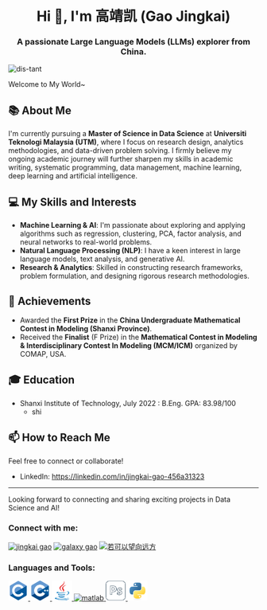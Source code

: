 <h1 align="center">Hi 👋, I'm 高靖凯 (Gao Jingkai)</h1>
<h3 align="center">A passionate Large Language Models (LLMs) explorer from China.</h3>

<p align="left"> <img src="https://komarev.com/ghpvc/?username=dis-tant&label=Profile%20views&color=0e75b6&style=flat" alt="dis-tant" /> </p>

Welcome to My World~

## 📚 About Me
I'm currently pursuing a **Master of Science in Data Science** at **Universiti Teknologi Malaysia (UTM)**, where I focus on research design, analytics methodologies, and data-driven problem solving. I firmly believe my ongoing academic journey will further sharpen my skills in academic writing, systematic programming, data management, machine learning, deep learning and artificial intelligence.

## 💻 My Skills and Interests
- **Machine Learning & AI**: I'm passionate about exploring and applying algorithms such as regression, clustering, PCA, factor analysis, and neural networks to real-world problems.
- **Natural Language Processing (NLP)**: I have a keen interest in large language models, text analysis, and generative AI.
- **Research & Analytics**: Skilled in constructing research frameworks, problem formulation, and designing rigorous research methodologies.

## 🚀 Achievements
- Awarded the **First Prize** in the **China Undergraduate Mathematical Contest in Modeling (Shanxi Province)**.
- Received the **Finalist** (F Prize) in the **Mathematical Contest in Modeling & Interdisciplinary Contest In Modeling (MCM/ICM)** organized by COMAP, USA.

## 🎓 Education
- Shanxi Institute of Technology, July 2022 : B.Eng. GPA: 83.98/100
    - shi

## 📫 How to Reach Me
Feel free to connect or collaborate!
- LinkedIn: https://linkedin.com/in/jingkai-gao-456a31323

---

Looking forward to connecting and sharing exciting projects in Data Science and AI!



<h3 align="left">Connect with me:</h3>
<p align="left">
<a href="https://linkedin.com/in/jingkai-gao-456a31323" target="blank"><img align="center" src="https://raw.githubusercontent.com/rahuldkjain/github-profile-readme-generator/master/src/images/icons/Social/linked-in-alt.svg" alt="jingkai gao" height="30" width="40" /></a>
<a href="https://kaggle.com/galaxygao" target="blank"><img align="center" src="https://raw.githubusercontent.com/rahuldkjain/github-profile-readme-generator/master/src/images/icons/Social/kaggle.svg" alt="galaxy gao" height="30" width="40" /></a>
<a href="https://www.leetcode.cn/u/future_and_futher/" target="blank"><img align="center" src="https://raw.githubusercontent.com/rahuldkjain/github-profile-readme-generator/master/src/images/icons/Social/leet-code.svg" alt="若可以望向远方" height="30" width="40" /></a>
</p>

<h3 align="left">Languages and Tools:</h3>
<p align="left"> <a href="https://www.cprogramming.com/" target="_blank" rel="noreferrer"> <img src="https://raw.githubusercontent.com/devicons/devicon/master/icons/c/c-original.svg" alt="c" width="40" height="40"/> </a> <a href="https://www.w3schools.com/cpp/" target="_blank" rel="noreferrer"> <img src="https://raw.githubusercontent.com/devicons/devicon/master/icons/cplusplus/cplusplus-original.svg" alt="cplusplus" width="40" height="40"/> </a> <a href="https://www.java.com" target="_blank" rel="noreferrer"> <img src="https://raw.githubusercontent.com/devicons/devicon/master/icons/java/java-original.svg" alt="java" width="40" height="40"/> </a> <a href="https://www.mathworks.com/" target="_blank" rel="noreferrer"> <img src="https://upload.wikimedia.org/wikipedia/commons/2/21/Matlab_Logo.png" alt="matlab" width="40" height="40"/> </a> <a href="https://www.photoshop.com/en" target="_blank" rel="noreferrer"> <img src="https://raw.githubusercontent.com/devicons/devicon/master/icons/photoshop/photoshop-line.svg" alt="photoshop" width="40" height="40"/> </a> <a href="https://www.python.org" target="_blank" rel="noreferrer"> <img src="https://raw.githubusercontent.com/devicons/devicon/master/icons/python/python-original.svg" alt="python" width="40" height="40"/> </a> </p>
